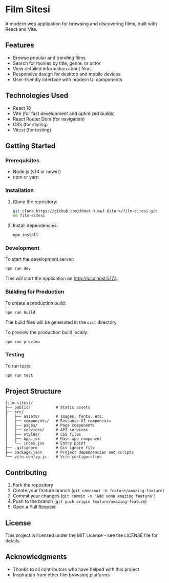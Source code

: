 # Film Sitesi

A modern web application for browsing and discovering films, built with React and Vite.

## Features

- Browse popular and trending films
- Search for movies by title, genre, or actor
- View detailed information about films
- Responsive design for desktop and mobile devices
- User-friendly interface with modern UI components

## Technologies Used

- React 18
- Vite (for fast development and optimized builds)
- React Router Dom (for navigation)
- CSS (for styling)
- Vitest (for testing)

## Getting Started

### Prerequisites

- Node.js (v14 or newer)
- npm or yarn

### Installation

1. Clone the repository:
   ```bash
   git clone https://github.com/Ahmet-Yusuf-Ozturk/film-sitesi.git
   cd film-sitesi
   ```

2. Install dependencies:
   ```bash
   npm install
   ```

### Development

To start the development server:

```bash
npm run dev
```

This will start the application on [http://localhost:5173](http://localhost:5173).

### Building for Production

To create a production build:

```bash
npm run build
```

The build files will be generated in the `dist` directory.

To preview the production build locally:

```bash
npm run preview
```

### Testing

To run tests:

```bash
npm run test
```

## Project Structure

```
film-sitesi/
├── public/           # Static assets
├── src/
│   ├── assets/       # Images, fonts, etc.
│   ├── components/   # Reusable UI components
│   ├── pages/        # Page components
│   ├── services/     # API services
│   ├── styles/       # CSS files
│   ├── App.jsx       # Main app component
│   └── index.jsx     # Entry point
├── .gitignore        # Git ignore file
├── package.json      # Project dependencies and scripts
└── vite.config.js    # Vite configuration
```

## Contributing

1. Fork the repository
2. Create your feature branch (`git checkout -b feature/amazing-feature`)
3. Commit your changes (`git commit -m 'Add some amazing feature'`)
4. Push to the branch (`git push origin feature/amazing-feature`)
5. Open a Pull Request

## License

This project is licensed under the MIT License - see the LICENSE file for details.

## Acknowledgments

- Thanks to all contributors who have helped with this project
- Inspiration from other film browsing platforms
